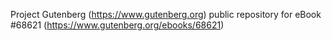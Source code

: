 Project Gutenberg (https://www.gutenberg.org) public repository for
eBook #68621 (https://www.gutenberg.org/ebooks/68621)
